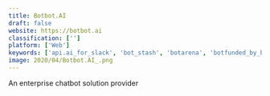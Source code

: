 ```yaml
---
title: Botbot.AI
draft: false 
website: https://botbot.ai
classification: ['']
platform: ['Web']
keywords: ['api.ai_for_slack', 'bot_stash', 'botarena', 'botfunded_by_botlist', 'botpages', 'chat_bots_weekly', 'chatbottle', 'chatbot_templates', 'chatbots_on_hasura', 'digitalgenius', 'drift', 'helpshift', 'ibm_watson_assistant', 'intercom', 'objection_co', 'slack_app_directory', 'slackbotlist', 'tools_for_makers', 'zendesk_answer_bot', 'zoho_salesiq']
image: 2020/04/Botbot.AI_.png
---
```

An enterprise chatbot solution provider